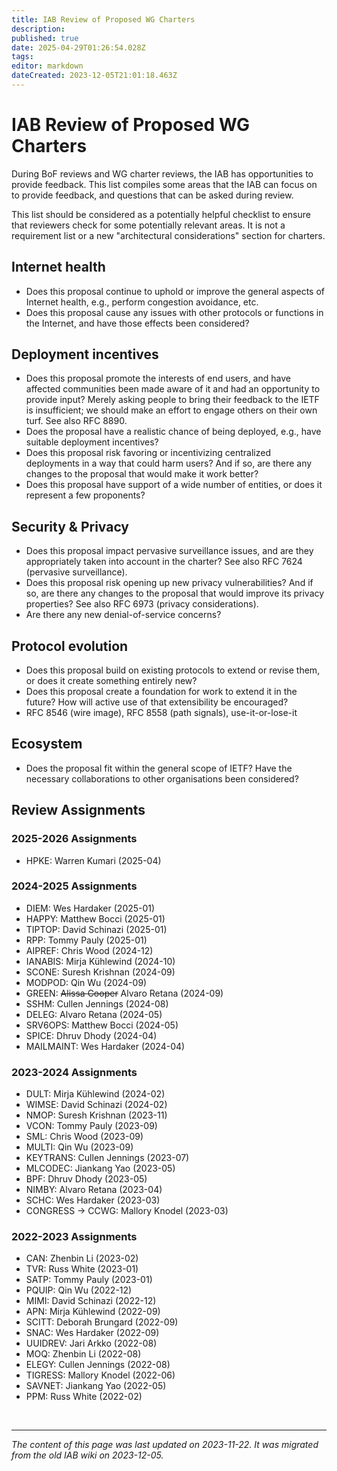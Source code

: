 ```yaml
---
title: IAB Review of Proposed WG Charters
description: 
published: true
date: 2025-04-29T01:26:54.028Z
tags: 
editor: markdown
dateCreated: 2023-12-05T21:01:18.463Z
---
```


# IAB Review of Proposed WG Charters
During BoF reviews and WG charter reviews, the IAB has opportunities to provide feedback. This list compiles some areas that the IAB can focus on to provide feedback, and questions that can be asked during review.

This list should be considered as a potentially helpful checklist to ensure that reviewers check for some potentially relevant areas. It is not a requirement list or a new "architectural considerations" section for charters.

## Internet health
- Does this proposal continue to uphold or improve the general aspects of Internet health, e.g., perform congestion avoidance, etc.
- Does this proposal cause any issues with other protocols or functions in the Internet, and have those effects been considered?

## Deployment incentives
- Does this proposal promote the interests of end users, and have affected communities been made aware of it and had an opportunity to provide input? Merely asking people to bring their feedback to the IETF is insufficient; we should make an effort to engage others on their own turf. See also RFC 8890.
- Does the proposal have a realistic chance of being deployed, e.g., have suitable deployment incentives?
- Does this proposal risk favoring or incentivizing centralized deployments in a way that could harm users? And if so, are there any changes to the proposal that would make it work better?
- Does this proposal have support of a wide number of entities, or does it represent a few proponents?

## Security & Privacy
- Does this proposal impact pervasive surveillance issues, and are they appropriately taken into account in the charter? See also RFC 7624 (pervasive surveillance).
- Does this proposal risk opening up new privacy vulnerabilities? And if so, are there any changes to the proposal that would improve its privacy properties? See also RFC 6973 (privacy considerations).
- Are there any new denial-of-service concerns?

## Protocol evolution
- Does this proposal build on existing protocols to extend or revise them, or does it create something entirely new?
- Does this proposal create a foundation for work to extend it in the future? How will active use of that extensibility be encouraged?
- RFC 8546 (wire image), RFC 8558 (path signals), use-it-or-lose-it

## Ecosystem
- Does the proposal fit within the general scope of IETF? Have the necessary collaborations to other organisations been considered?

## Review Assignments
### 2025-2026 Assignments
- HPKE: Warren Kumari (2025-04)
### 2024-2025 Assignments
- DIEM: Wes Hardaker (2025-01)
- HAPPY: Matthew Bocci (2025-01)
- TIPTOP: David Schinazi (2025-01)
- RPP: Tommy Pauly (2025-01)
- AIPREF: Chris Wood (2024-12)
- IANABIS: Mirja Kühlewind (2024-10)
- SCONE: Suresh Krishnan (2024-09)
- MODPOD: Qin Wu (2024-09)
- GREEN: ~~Alissa Cooper~~ Alvaro Retana (2024-09)
- SSHM: Cullen Jennings (2024-08)
- DELEG: Alvaro Retana (2024-05)
- SRV6OPS: Matthew Bocci (2024-05)
- SPICE: Dhruv Dhody (2024-04)
- MAILMAINT: Wes Hardaker (2024-04)

### 2023-2024 Assignments
- DULT: Mirja Kühlewind (2024-02)
- WIMSE: David Schinazi (2024-02)
- NMOP: Suresh Krishnan (2023-11)
- VCON: Tommy Pauly (2023-09)
- SML: Chris Wood (2023-09)
- MULTI: Qin Wu (2023-09)
- KEYTRANS: Cullen Jennings (2023-07)
- MLCODEC: Jiankang Yao (2023-05)
- BPF: Dhruv Dhody (2023-05)
- NIMBY: Alvaro Retana (2023-04)
- SCHC: Wes Hardaker (2023-03)
- CONGRESS -> CCWG: Mallory Knodel (2023-03)

### 2022-2023 Assignments
- CAN: Zhenbin Li (2023-02)
- TVR: Russ White (2023-01)
- SATP: Tommy Pauly (2023-01)
- PQUIP: Qin Wu (2022-12)
- MIMI: David Schinazi (2022-12)
- APN: Mirja Kühlewind (2022-09)
- SCITT: Deborah Brungard (2022-09)
- SNAC: Wes Hardaker (2022-09)
- UUIDREV: Jari Arkko (2022-08)
- MOQ: Zhenbin Li (2022-08)
- ELEGY: Cullen Jennings (2022-08)
- TIGRESS: Mallory Knodel (2022-06)
- SAVNET: Jiankang Yao (2022-05)
- PPM: Russ White (2022-02)

&nbsp;
&nbsp;
&nbsp;

---

*The content of this page was last updated on 2023-11-22. It was migrated from the old IAB wiki on 2023-12-05.*
